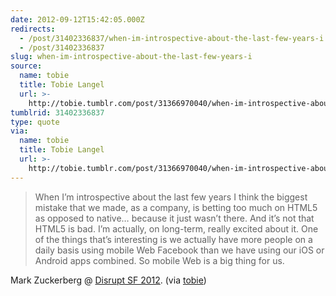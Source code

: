 ```yaml
---
date: 2012-09-12T15:42:05.000Z
redirects:
  - /post/31402336837/when-im-introspective-about-the-last-few-years-i
  - /post/31402336837
slug: when-im-introspective-about-the-last-few-years-i
source:
  name: tobie
  title: Tobie Langel
  url: >-
    http://tobie.tumblr.com/post/31366970040/when-im-introspective-about-the-last-few-years-i
tumblrid: 31402336837
type: quote
via:
  name: tobie
  title: Tobie Langel
  url: >-
    http://tobie.tumblr.com/post/31366970040/when-im-introspective-about-the-last-few-years-i
---
```

> When I’m introspective about the last few years I think the biggest mistake that we made, as a company, is betting too much on HTML5 as opposed to native… because it just wasn’t there. And it’s not that HTML5 is bad. I’m actually, on long-term, really excited about it. One of the things that’s interesting is we actually have more people on a daily basis using mobile Web Facebook than we have using our iOS or Android apps combined. So mobile Web is a big thing for us.

Mark Zuckerberg @ <a href="http://techcrunch.com/2012/09/11/mark-zuckerberg-our-biggest-mistake-with-mobile-was-betting-too-much-on-html5/">Disrupt SF 2012</a>. (via <a href="http://blog.tobie.me/" class="tumblr_blog">tobie</a>)

